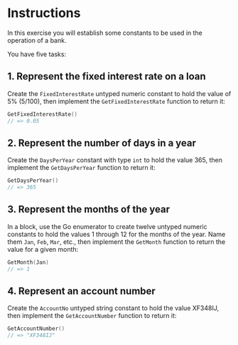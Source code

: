 # Instructions

In this exercise you will establish some constants to be used in the operation of a bank.

You have five tasks:

## 1. Represent the fixed interest rate on a loan

Create the `FixedInterestRate` untyped numeric constant to hold the value of 5% (5/100), then implement the `GetFixedInterestRate` function to return it:

```go
GetFixedInterestRate()
// => 0.05
```

## 2. Represent the number of days in a year

Create the `DaysPerYear` constant with type `int` to hold the value 365, then implement the `GetDaysPerYear` function to return it:

```go
GetDaysPerYear()
// => 365
```

## 3. Represent the months of the year

In a block, use the Go enumerator to create twelve untyped numeric constants to hold the values 1 through 12 for the months of the year. Name them `Jan`, `Feb`, `Mar`, etc., then implement the `GetMonth` function to return the value for a given month:

```go
GetMonth(Jan)
// => 1
```

## 4. Represent an account number

Create the `AccountNo` untyped string constant to hold the value XF348IJ, then implement the `GetAccountNumber` function to return it:

```go
GetAccountNumber()
// => "XF348IJ"
```
